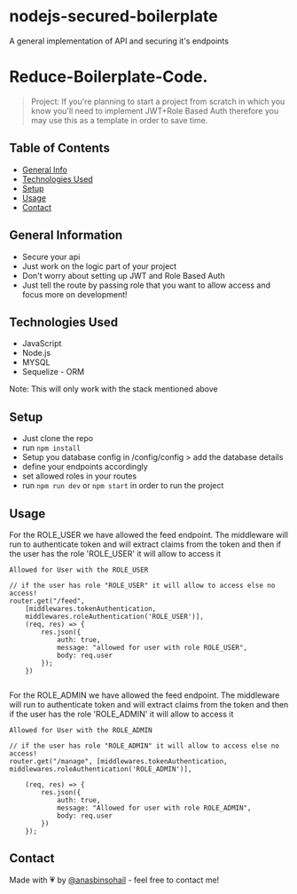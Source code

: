 # nodejs-secured-boilerplate
A general implementation of API and securing it's endpoints

# Reduce-Boilerplate-Code.
> Project: If you're planning to start a project from scratch in which you know you'll need to implement JWT+Role Based Auth therefore you may use this as a template 
in order to save time.

## Table of Contents
* [General Info](#general-information)
* [Technologies Used](#technologies-used)
* [Setup](#setup)
* [Usage](#usage)
* [Contact](#contact)
<!-- * [License](#license) -->


## General Information
- Secure your api
- Just work on the logic part of your project 
- Don't worry about setting up JWT and Role Based Auth
- Just tell the route by passing role that you want to allow access and focus more on development!
<!-- You don't have to answer all the questions - just the ones relevant to your project. -->


## Technologies Used
- JavaScript
- Node.js
- MYSQL
- Sequelize - ORM

Note: This will only work with the stack mentioned above



## Setup
- Just clone the repo 
- run ``` npm install ```
- Setup you database config in /config/config > add the database details
- define your endpoints accordingly
- set allowed roles in your routes
- run ``` npm run dev ``` or ```npm start``` in order to run the project


## Usage

For the ROLE_USER we have allowed the feed endpoint. The middleware will run to authenticate token and will extract claims from the token and then if the user has the role 'ROLE_USER' it will allow to access it  

```
Allowed for User with the ROLE_USER

// if the user has role "ROLE_USER" it will allow to access else no access!
router.get("/feed",
    [middlewares.tokenAuthentication,
    middlewares.roleAuthentication('ROLE_USER')],
    (req, res) => {
        res.json({
            auth: true,
            message: "allowed for user with role ROLE_USER",
            body: req.user
        });
    })


```

For the ROLE_ADMIN we have allowed the feed endpoint. The middleware will run to authenticate token and will extract claims from the token and then if the 
user has the role 'ROLE_ADMIN' it will allow to access it  


```
Allowed for User with the ROLE_ADMIN

// if the user has role "ROLE_ADMIN" it will allow to access else no access!
router.get("/manage", [middlewares.tokenAuthentication, middlewares.roleAuthentication('ROLE_ADMIN')],

    (req, res) => {
        res.json({
            auth: true,
            message: "Allowed for user with role ROLE_ADMIN",
            body: req.user
        })
    }); 
```
    
    



## Contact
Made with :heartpulse:	by [@anasbinsohail](https://www.instagram.com/anasbinsohail.dev) - feel free to contact me!

<!-- ## License -->
<!-- This project is open source and available under the [... License](). -->


